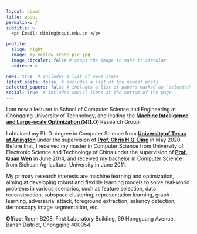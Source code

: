 ```yaml
---
layout: about
title: about
permalink: /
subtitle: >
  <p> Email: diming@cqut.edu.cn </p>

profile:
  align: right
  image: my_yellow_stone_pic.jpg
  image_circular: false # crops the image to make it circular
  address: >

news: true  # includes a list of news items
latest_posts: false  # includes a list of the newest posts
selected_papers: false # includes a list of papers marked as "selected={true}"
social: true  # includes social icons at the bottom of the page
---
```


I am now a lecturer in School of Computer Science and Engineering at Chongqing University of Technology, and leading the <b><a href="https://scholar.google.com/citations?user=NQRaX1oAAAAJ&hl=en">Machine Intelligence and Large-scale Optimization <a style="font-family:fantasy;">(MILO)</a></a></b> Research Group.

I obtained my Ph.D. degree in Computer Science from <b><a href="https://www.uta.edu/">University of Texas at Arlington</a></b> under the supervision of <b><a href="https://sds.cuhk.edu.cn/en/teacher/197">Prof. Chris H.Q. Ding</a></b> in May 2020.
Before that, I received my master in Computer Science from University of Electronic Science and Technology of China under the supervision of <b><a href="https://faculty.uestc.edu.cn/wenquan/zh_CN/index.htm">Prof. Quan Wen</a></b> in June 2014, and received my bachelor in Computer Science from Sichuan Agricultural University in June 2011.

My primary research interests are machine learning and optimization, aiming at developing robust and flexible learning models to solve real-world problems in various scenarios, such as feature selection, data reconstruction, subspace clustering, representation learning, graph learning, adversarial attack, foreground extraction, saliency detection, dermoscopy image segmentation, etc.

<b>Office</b>: Room B208, First Laboratory Building, 69 Hongguang Avenue, Banan District, Chongqing 400054.
